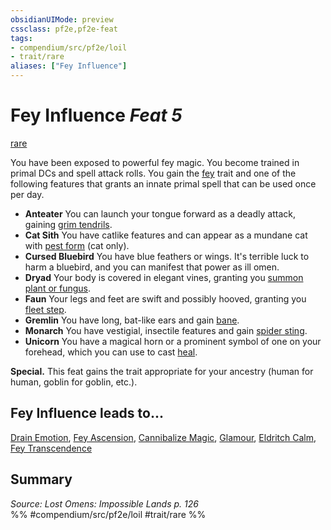 ```yaml
---
obsidianUIMode: preview
cssclass: pf2e,pf2e-feat
tags:
- compendium/src/pf2e/loil
- trait/rare
aliases: ["Fey Influence"]
---
```

# Fey Influence  *Feat 5*  
[rare](../../rules/traits/rare.md)  


You have been exposed to powerful fey magic. You become trained in primal DCs and spell attack rolls. You gain the [fey](../../rules/traits/fey.md) trait and one of the following features that grants an innate primal spell that can be used once per day.

- **Anteater** You can launch your tongue forward as a deadly attack, gaining [grim tendrils](../spells/grim-tendrils.md).
- **Cat Sith** You have catlike features and can appear as a mundane cat with [pest form](../spells/pest-form.md) (cat only).
- **Cursed Bluebird** You have blue feathers or wings. It's terrible luck to harm a bluebird, and you can manifest that power as ill omen.
- **Dryad** Your body is covered in elegant vines, granting you [summon plant or fungus](../spells/summon-plant-or-fungus.md).
- **Faun** Your legs and feet are swift and possibly hooved, granting you [fleet step](../spells/fleet-step.md).
- **Gremlin** You have long, bat-like ears and gain [bane](../spells/bane.md).
- **Monarch** You have vestigial, insectile features and gain [spider sting](../spells/spider-sting.md).
- **Unicorn** You have a magical horn or a prominent symbol of one on your forehead, which you can use to cast [heal](../spells/heal.md).

**Special.** This feat gains the trait appropriate for your ancestry (human for human, goblin for goblin, etc.).

## Fey Influence leads to...

[Drain Emotion](drain-emotion-loil.md), [Fey Ascension](fey-ascension-loil.md), [Cannibalize Magic](cannibalize-magic-loil.md), [Glamour](glamour-loil.md), [Eldritch Calm](eldritch-calm-loil.md), [Fey Transcendence](fey-transcendence-loil.md)

## Summary

*Source: Lost Omens: Impossible Lands p. 126*  
%% #compendium/src/pf2e/loil #trait/rare %%